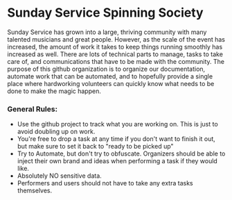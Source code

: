 # Sunday Service Spinning Society

Sunday Service has grown into a large, thriving community with many talented musicians and great people.  However, as the scale of the event has increased, the amount of work it takes to keep things running smoothly has increased as well.  There are lots of technical parts to manage, tasks to take care of, and communications that have to be made with the community.  The purpose of this github organization is to organize our documentation, automate work that can be automated, and to hopefully provide a single place where hardworking volunteers can quickly know what needs to be done to make the magic happen.

### General Rules:

* Use the github project to track what you are working on.  This is just to avoid doubling up on work.
* You're free to drop a task at any time if you don't want to finish it out, but make sure to set it back to "ready to be picked up"
* Try to Automate, but don't try to obfuscate.  Organizers should be able to inject their own brand and ideas when performing a task if they would like.
* Absolutely NO sensitive data.
* Performers and users should not have to take any extra tasks themselves.


